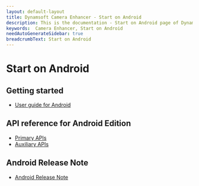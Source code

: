 ```yaml
---
layout: default-layout
title: Dynamsoft Camera Enhancer - Start on Android
description: This is the documentation - Start on Android page of Dynamsoft Camera Enhancer.
keywords:  Camera Enhancer, Start on Android
needAutoGenerateSidebar: true
breadcrumbText: Start on Android
---
```


# Start on Android

## Getting started

- [User guide for Android]({{site.android-guide}}guide.html)

## API reference for Android Edition

- [Primary APIs]({{site.android-api}}initialization.html)
- [Auxiliary APIs]({{site.android-api-auxiliary}})

## Android Release Note

- [Android Release Note]({{site.android-release-note}}release-note.html)
